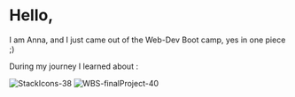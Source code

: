 # Hello, 
I am Anna, and I just came out of the Web-Dev Boot camp, yes in one piece ;) 

During my journey I learned about : 
 
![StackIcons-38](https://user-images.githubusercontent.com/89396456/150413051-e618e0bc-cabe-4eba-a410-845341f960a4.png)
![WBS-finalProject-40](https://user-images.githubusercontent.com/89396456/150413407-17c5ce6d-8cf5-49b2-9adb-631ae579a471.png)
